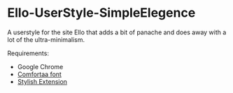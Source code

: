 Ello-UserStyle-SimpleElegence
=============================

A userstyle for the site Ello that adds a bit of panache and does away with a lot of the ultra-minimalism.

Requirements:

  * Google Chrome
  * [Comfortaa font](https://www.google.com/fonts/specimen/Comfortaa)
  * [Stylish Extension](https://chrome.google.com/webstore/detail/stylish/fjnbnpbmkenffdnngjfgmeleoegfcffe?hl=en)
